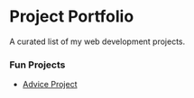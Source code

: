 # Project Portfolio

A curated list of my web development projects.

### Fun Projects

- [Advice Project](https://github.com/FardinMahadi/Advice-Guru)
